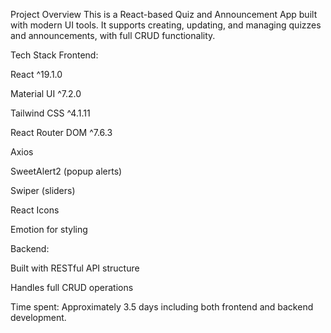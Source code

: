 Project Overview
This is a React-based Quiz and Announcement App built with modern UI tools. It supports creating, updating, and managing quizzes and announcements, with full CRUD functionality.



Tech Stack
Frontend:

React ^19.1.0

Material UI ^7.2.0

Tailwind CSS ^4.1.11

React Router DOM ^7.6.3

Axios

SweetAlert2 (popup alerts)

Swiper (sliders)

React Icons

Emotion for styling

Backend:

Built with RESTful API structure

Handles full CRUD operations

Time spent: Approximately 3.5 days including both frontend and backend development.